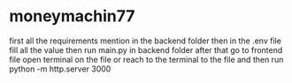 # moneymachin77
first all the requirements mention in the backend folder  then in the .env file fill all the value then run main.py in backend folder after that go to frontend file  open terminal on the file or reach to the terminal to the file and then run python -m http.server 3000
